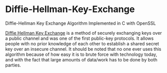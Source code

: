 # Diffie-Hellman-Key-Exchange
Diffie-Hellman Key Exchange Algorithm Implemented in C with OpenSSL

[Diffie Hellman Key Exchange](https://en.wikipedia.org/wiki/Diffie%E2%80%93Hellman_key_exchange) is a method of securely exchanging keys over a public channel and was one of the
first public-key protocols. It allows people with no prior knowledge of each other to establish a shared secret key over an insecure channel.
It should be noted that no one ever uses this algorithm because of how easy it is to brute force with technology today, and with the fact that 
large amounts of data/work has to be done by both parties.


